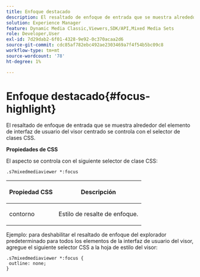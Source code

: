 ```yaml
---
title: Enfoque destacado
description: El resaltado de enfoque de entrada que se muestra alrededor del elemento de interfaz de usuario del visor centrado se controla con el selector de clases CSS.
solution: Experience Manager
feature: Dynamic Media Classic,Viewers,SDK/API,Mixed Media Sets
role: Developer,User
exl-id: 7d29dab2-6f01-4328-9e92-0c370acaa2d6
source-git-commit: cdc85af782ebc492ae2303469a7f4f54b5bc09c8
workflow-type: tm+mt
source-wordcount: '78'
ht-degree: 1%

---
```


# Enfoque destacado{#focus-highlight}

El resaltado de enfoque de entrada que se muestra alrededor del elemento de interfaz de usuario del visor centrado se controla con el selector de clases CSS.

<!--<a id="section_061E550C1C1D4DB2BD663A898895B38C"></a>-->

**Propiedades de CSS**

El aspecto se controla con el siguiente selector de clase CSS:

```
.s7mixedmediaviewer *:focus
```

<table id="table_94EE3F5BBE4547C0B4943471CEE7EDE4"> 
 <thead> 
  <tr> 
   <th colname="col1" class="entry"> <p> Propiedad CSS </p> </th> 
   <th colname="col2" class="entry"> <p>Descripción </p> </th> 
  </tr> 
 </thead>
 <tbody> 
  <tr> 
   <td colname="col1"> <p> <span class="codeph"> contorno </span> </p> </td> 
   <td colname="col2"> <p>Estilo de resalte de enfoque. </p> </td> 
  </tr> 
 </tbody> 
</table>

Ejemplo: para deshabilitar el resaltado de enfoque del explorador predeterminado para todos los elementos de la interfaz de usuario del visor, agregue el siguiente selector CSS a la hoja de estilo del visor:

```
.s7mixedmediaviewer *:focus { 
 outline: none; 
}
```
